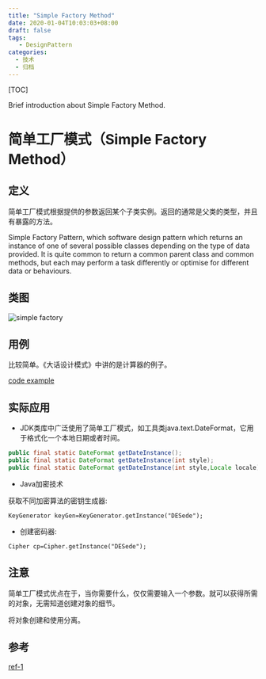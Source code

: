 ```yaml
---
title: "Simple Factory Method"
date: 2020-01-04T10:03:03+08:00
draft: false
tags: 
   - DesignPattern
categories:
  - 技术
  - 归档
---
```


[TOC]

 Brief introduction about Simple Factory Method.

<!--more-->

# 简单工厂模式（Simple Factory Method）

## 定义

简单工厂模式根据提供的参数返回某个子类实例。返回的通常是父类的类型，并且有暴露的方法。

Simple Factory Pattern, which software design pattern which 
returns an instance of one of several possible classes depending 
on the type of data provided. It is quite common to 
return a common parent class and common methods, 
but each may perform a task differently or optimise for different data or behaviours.

## 类图

![simple factory](https://gitee.com/gdhu/testtingop/raw/master/2019-12-10_030.jpg)

## 用例

比较简单。《大话设计模式》中讲的是计算器的例子。

[code example](./code/u001)

## 实际应用

- JDK类库中广泛使用了简单工厂模式，如工具类java.text.DateFormat，它用于格式化一个本地日期或者时间。

```java
public final static DateFormat getDateInstance();
public final static DateFormat getDateInstance(int style);
public final static DateFormat getDateInstance(int style,Locale locale);
```

- Java加密技术

获取不同加密算法的密钥生成器:

`KeyGenerator keyGen=KeyGenerator.getInstance("DESede");`

- 创建密码器:

`Cipher cp=Cipher.getInstance("DESede");`

## 注意

简单工厂模式优点在于，当你需要什么，仅仅需要输入一个参数。就可以获得所需的对象，无需知道创建对象的细节。

将对象创建和使用分离。

## 参考

[ref-1](https://design-patterns.readthedocs.io/zh_CN/latest/creational_patterns/simple_factory.html)